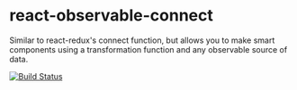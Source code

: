 # react-observable-connect
Similar to react-redux's connect function, but allows you to make smart components using a transformation function and any observable source of data.

[![Build Status](https://travis-ci.org/kj800x/react-observable-connect.svg?branch=master)](https://travis-ci.org/kj800x/react-observable-connect)
